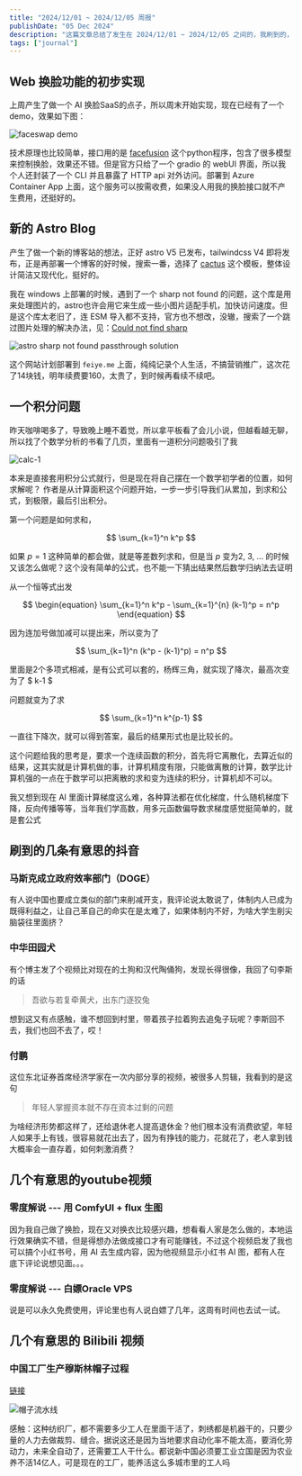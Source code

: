 ```yaml
---
title: "2024/12/01 ~ 2024/12/05 周报"
publishDate: "05 Dec 2024"
description: "这篇文章总结了发生在 2024/12/01 ~ 2024/12/05 之间的，我刷到的，感觉对自己有影响，感兴趣的新闻，附加了一些自己的评论"
tags: ["journal"]
---
```


## Web 换脸功能的初步实现

上周产生了做一个 AI 换脸SaaS的点子，所以周末开始实现，现在已经有了一个demo，效果如下图：

![faceswap demo](faceswap-1.png)

技术原理也比较简单，接口用的是 [facefusion](https://github.com/facefusion/facefusion) 这个python程序，包含了很多模型来控制换脸，效果还不错。但是官方只给了一个 gradio 的 webUI 界面，所以我个人还封装了一个 CLI 并且暴露了 HTTP api 对外访问。部署到 Azure Container App 上面，这个服务可以按需收费，如果没人用我的换脸接口就不产生费用，还挺好的。

## 新的 Astro Blog

产生了做一个新的博客站的想法，正好 astro V5 已发布，tailwindcss V4 即将发布，正是再部署一个博客的好时候，搜索一番，选择了 [cactus](https://github.com/chrismwilliams/astro-theme-cactus) 这个模板，整体设计简洁又现代化，挺好的。

我在 windows 上部署的时候，遇到了一个 sharp not found 的问题，这个库是用来处理图片的，astro也许会用它来生成一些小图片适配手机，加快访问速度。但是这个库太老旧了，连 ESM 导入都不支持，官方也不想改，没辙，搜索了一个跳过图片处理的解决办法，见：[Could not find sharp](https://docs.astro.build/en/reference/errors/missing-sharp/)

![astro sharp not found passthrough solution](astro-sharp-not-found.png)

这个网站计划部署到 `feiye.me` 上面，纯纯记录个人生活，不搞营销推广，这次花了14块钱，明年续费要160，太贵了，到时候再看续不续吧。

## 一个积分问题

昨天咖啡喝多了，导致晚上睡不着觉，所以拿平板看了会儿小说，但越看越无聊，所以找了个数学分析的书看了几页，里面有一道积分问题吸引了我

![calc-1](calc-1.png)

本来是直接套用积分公式就行，但是现在将自己摆在一个数学初学者的位置，如何求解呢？
作者是从计算面积这个问题开始，一步一步引导我们从累加，到求和公式，到极限，最后引出积分。

第一个问题是如何求和，

$$
\sum_{k=1}^n k^p
$$

如果 $p = 1$ 这种简单的都会做，就是等差数列求和，但是当 $p$ 变为2, 3, ... 的时候又该怎么做呢？这个没有简单的公式，也不能一下猜出结果然后数学归纳法去证明

从一个恒等式出发

$$
\begin{equation}
\sum_{k=1}^n k^p - \sum_{k=1}^{n} (k-1)^p = n^p
\end{equation}
$$

因为连加号做加减可以提出来，所以变为了

$$
\sum_{k=1}^n (k^p - (k-1)^p) = n^p
$$

里面是2个多项式相减，是有公式可以套的，杨辉三角，就实现了降次，最高次变为了 $ k-1 $

问题就变为了求

$$
\sum_{k=1}^n k^{p-1}
$$

一直往下降次，就可以得到答案，最后的结果形式也是比较长的。

这个问题给我的思考是，要求一个连续函数的积分，首先将它离散化，去算近似的结果，这其实就是计算机做的事，计算机精度有限，只能做离散的计算，数学比计算机强的一点在于数学可以把离散的求和变为连续的积分，计算机却不可以。

我又想到现在 AI 里面计算梯度这么难，各种算法都在优化梯度，什么随机梯度下降，反向传播等等，当年我们学高数，用多元函数偏导数求梯度感觉挺简单的，就是套公式

## 刷到的几条有意思的抖音

### 马斯克成立政府效率部门（DOGE）

有人说中国也要成立类似的部门来削减开支，我评论说太敢说了，体制内人已成为既得利益之，让自己革自己的命实在是太难了，如果体制内不好，为啥大学生削尖脑袋往里面挤？

### 中华田园犬

有个博主发了个视频比对现在的土狗和汉代陶俑狗，发现长得很像，我回了句李斯的话

> 吾欲与若复牵黄犬，出东门逐狡兔

想到这又有点感触，谁不想回到村里，带着孩子拉着狗去追兔子玩呢？李斯回不去，我们也回不去了，哎！

### 付鹏

这位东北证券首席经济学家在一次内部分享的视频，被很多人剪辑，我看到的是这句

> 年轻人掌握资本就不存在资本过剩的问题

为啥经济形势都这样了，还给退休老人提高退休金？他们根本没有消费欲望，年轻人如果手上有钱，很容易就花出去了，因为有挣钱的能力，花就花了，老人拿到钱大概率会一直存着，如何刺激消费？


## 几个有意思的youtube视频

### 零度解说 --- 用 ComfyUI + flux 生图

因为我自己做了换脸，现在又对换衣比较感兴趣，想看看人家是怎么做的，本地运行效果确实不错，但是得想办法做成接口才有可能赚钱，不过这个视频启发了我也可以搞个小红书号，用 AI 去生成内容，因为他视频显示小红书 AI 图，都有人在底下评论说想见面。。。

### 零度解说 --- 白嫖Oracle VPS

说是可以永久免费使用，评论里也有人说白嫖了几年，这周有时间也去试一试。

## 几个有意思的 Bilibili 视频

### 中国工厂生产穆斯林帽子过程

[链接](https://www.bilibili.com/video/BV1RTzJY7EPu/?spm_id_from=333.1007.top_right_bar_window_history.content.click&vd_source=b006e936c76c138f12ddafe94e135085)

![帽子流水线](hat-factory-1.png)

感触：这种纺织厂，都不需要多少工人在里面干活了，刺绣都是机器干的，只要少量的人力去做裁剪、缝合。据说这还是因为当地要求自动化率不能太高，要消化劳动力，未来全自动了，还需要工人干什么。都说新中国必须要工业立国是因为农业养不活14亿人，可是现在的工厂，能养活这么多城市里的工人吗
